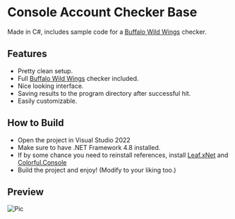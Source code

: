 # Console Account Checker Base
Made in C#, includes sample code for a [Buffalo Wild Wings](https://www.buffalowildwings.com/) checker.

## Features
- Pretty clean setup.
- Full [Buffalo Wild Wings](https://www.buffalowildwings.com/) checker included.
- Nice looking interface.
- Saving results to the program directory after successful hit.
- Easily customizable.

## How to Build
- Open the project in Visual Studio 2022
- Make sure to have .NET Framework 4.8 installed.
- If by some chance you need to reinstall references, install [Leaf.xNet](https://www.nuget.org/packages/Leaf.xNet) and [Colorful.Console](https://www.nuget.org/packages/Colorful.Console/)
- Build the project and enjoy! (Modify to your liking too.)

## Preview
![Pic](https://i.imgur.com/xEsHrhE.png)
